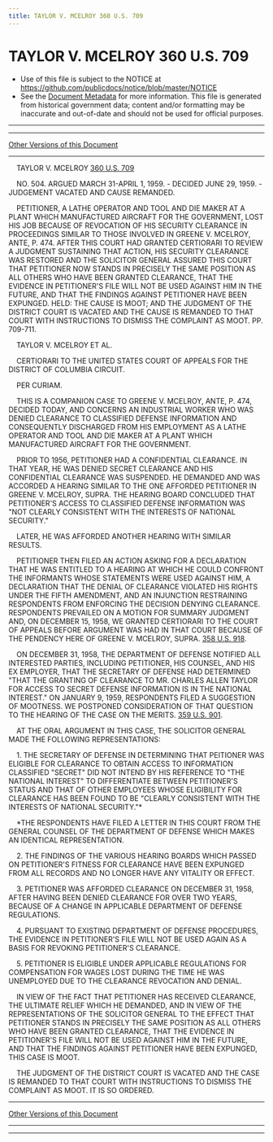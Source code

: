 ```yaml
---
title: TAYLOR V. MCELROY 360 U.S. 709
---
```


# TAYLOR V. MCELROY 360 U.S. 709

* Use of this file is subject to the NOTICE at https://github.com/publicdocs/notice/blob/master/NOTICE
* See the [Document Metadata](../../../index.md) for more information.
  This file is generated from historical government data; content and/or formatting may be inaccurate and out-of-date and should not be used for official purposes.

----------
----------

[Other Versions of this Document](https://publicdocs.github.io/go/links?ns=uslm-x&ref=%2Fus%2Fcourts%2Fscotus%2FusReporter%2F360%2F709)

----------

    TAYLOR V. MCELROY [360 U.S. 709][/us/courts/scotus/usReporter/360/709]

    NO. 504.  ARGUED MARCH 31-APRIL 1, 1959.  - DECIDED JUNE 29, 1959.  - JUDGEMENT VACATED AND CAUSE REMANDED.

    PETITIONER, A LATHE OPERATOR AND TOOL AND DIE MAKER AT A PLANT WHICH MANUFACTURED AIRCRAFT FOR THE GOVERNMENT, LOST HIS JOB BECAUSE OF REVOCATION OF HIS SECURITY CLEARANCE IN PROCEEDINGS SIMILAR TO THOSE INVOLVED IN GREENE V. MCELROY, ANTE, P. 474.  AFTER THIS COURT HAD GRANTED CERTIORARI TO REVIEW A JUDGMENT SUSTAINING THAT ACTION, HIS SECURITY CLEARANCE WAS RESTORED AND THE SOLICITOR GENERAL ASSURED THIS COURT THAT PETITIONER NOW STANDS IN PRECISELY THE SAME POSITION AS ALL OTHERS WHO HAVE BEEN GRANTED CLEARANCE, THAT THE EVIDENCE IN PETITIONER'S FILE WILL NOT BE USED AGAINST HIM IN THE FUTURE, AND THAT THE FINDINGS AGAINST PETITIONER HAVE BEEN EXPUNGED.  HELD:  THE CAUSE IS MOOT; AND THE JUDGMENT OF THE DISTRICT COURT IS VACATED AND THE CAUSE IS REMANDED TO THAT COURT WITH INSTRUCTIONS TO DISMISS THE COMPLAINT AS MOOT.  PP. 709-711.

    TAYLOR V. MCELROY ET AL.

    CERTIORARI TO THE UNITED STATES COURT OF APPEALS FOR THE DISTRICT OF COLUMBIA CIRCUIT.

    PER CURIAM.

    THIS IS A COMPANION CASE TO GREENE V. MCELROY, ANTE, P. 474, DECIDED TODAY, AND CONCERNS AN INDUSTRIAL WORKER WHO WAS DENIED CLEARANCE TO CLASSIFIED DEFENSE INFORMATION AND CONSEQUENTLY DISCHARGED FROM HIS EMPLOYMENT AS A LATHE OPERATOR AND TOOL AND DIE MAKER AT A PLANT WHICH MANUFACTURED AIRCRAFT FOR THE GOVERNMENT.

    PRIOR TO 1956, PETITIONER HAD A CONFIDENTIAL CLEARANCE.  IN THAT YEAR, HE WAS DENIED SECRET CLEARANCE AND HIS CONFIDENTIAL CLEARANCE WAS SUSPENDED.  HE DEMANDED AND WAS ACCORDED A HEARING SIMILAR TO THE ONE AFFORDED PETITIONER IN GREENE V. MCELROY, SUPRA.  THE HEARING BOARD CONCLUDED THAT PETITIONER'S ACCESS TO CLASSIFIED DEFENSE INFORMATION WAS "NOT CLEARLY CONSISTENT WITH THE INTERESTS OF NATIONAL SECURITY."

    LATER, HE WAS AFFORDED ANOTHER HEARING WITH SIMILAR RESULTS.

    PETITIONER THEN FILED AN ACTION ASKING FOR A DECLARATION THAT HE WAS ENTITLED TO A HEARING AT WHICH HE COULD CONFRONT THE INFORMANTS WHOSE STATEMENTS WERE USED AGAINST HIM, A DECLARATION THAT THE DENIAL OF CLEARANCE VIOLATED HIS RIGHTS UNDER THE FIFTH AMENDMENT, AND AN INJUNCTION RESTRAINING RESPONDENTS FROM ENFORCING THE DECISION DENYING CLEARANCE.  RESPONDENTS PREVAILED ON A MOTION FOR SUMMARY JUDGMENT AND, ON DECEMBER 15, 1958, WE GRANTED CERTIORARI TO THE COURT OF APPEALS BEFORE ARGUMENT WAS HAD IN THAT COURT BECAUSE OF THE PENDENCY HERE OF GREENE V. MCELROY, SUPRA.  [358 U.S. 918][/us/courts/scotus/usReporter/358/918].

    ON DECEMBER 31, 1958, THE DEPARTMENT OF DEFENSE NOTIFIED ALL INTERESTED PARTIES, INCLUDING PETITIONER, HIS COUNSEL, AND HIS EX EMPLOYER, THAT THE SECRETARY OF DEFENSE HAD DETERMINED "THAT THE GRANTING OF CLEARANCE TO MR. CHARLES ALLEN TAYLOR FOR ACCESS TO SECRET DEFENSE INFORMATION IS IN THE NATIONAL INTEREST."  ON JANUARY 9, 1959, RESPONDENTS FILED A SUGGESTION OF MOOTNESS.  WE POSTPONED CONSIDERATION OF THAT QUESTION TO THE HEARING OF THE CASE ON THE MERITS.  [359 U.S. 901][/us/courts/scotus/usReporter/359/901].

    AT THE ORAL ARGUMENT IN THIS CASE, THE SOLICITOR GENERAL MADE THE FOLLOWING REPRESENTATIONS:

    1.  THE SECRETARY OF DEFENSE IN DETERMINING THAT PEITIONER WAS ELIGIBLE FOR CLEARANCE TO OBTAIN ACCESS TO INFORMATION CLASSIFIED "SECRET" DID NOT INTEND BY HIS REFERENCE TO "THE NATIONAL INTEREST" TO DIFFERENTIATE BETWEEN PETITIONER'S STATUS AND THAT OF OTHER EMPLOYEES WHOSE ELIGIBILITY FOR CLEARANCE HAS BEEN FOUND TO BE "CLEARLY CONSISTENT WITH THE INTERESTS OF NATIONAL SECURITY."\*

    \*THE RESPONDENTS HAVE FILED A LETTER IN THIS COURT FROM THE GENERAL COUNSEL OF THE DEPARTMENT OF DEFENSE WHICH MAKES AN IDENTICAL REPRESENTATION.

    2.  THE FINDINGS OF THE VARIOUS HEARING BOARDS WHICH PASSED ON PETITIONER'S FITNESS FOR CLEARANCE HAVE BEEN EXPUNGED FROM ALL RECORDS AND NO LONGER HAVE ANY VITALITY OR EFFECT.

    3.  PETITIONER WAS AFFORDED CLEARANCE ON DECEMBER 31, 1958, AFTER HAVING BEEN DENIED CLEARANCE FOR OVER TWO YEARS, BECAUSE OF A CHANGE IN APPLICABLE DEPARTMENT OF DEFENSE REGULATIONS.

    4.  PURSUANT TO EXISTING DEPARTMENT OF DEFENSE PROCEDURES, THE EVIDENCE IN PETITIONER'S FILE WILL NOT BE USED AGAIN AS A BASIS FOR REVOKING PETITIONER'S CLEARANCE.

    5.  PETITIONER IS ELIGIBLE UNDER APPLICABLE REGULATIONS FOR COMPENSATION FOR WAGES LOST DURING THE TIME HE WAS UNEMPLOYED DUE TO THE CLEARANCE REVOCATION AND DENIAL.

    IN VIEW OF THE FACT THAT PETITIONER HAS RECEIVED CLEARANCE, THE ULTIMATE RELIEF WHICH HE DEMANDED, AND IN VIEW OF THE REPRESENTATIONS OF THE SOLICITOR GENERAL TO THE EFFECT THAT PETITIONER STANDS IN PRECISELY THE SAME POSITION AS ALL OTHERS WHO HAVE BEEN GRANTED CLEARANCE, THAT THE EVIDENCE IN PETITIONER'S FILE WILL NOT BE USED AGAINST HIM IN THE FUTURE, AND THAT THE FINDINGS AGAINST PETITIONER HAVE BEEN EXPUNGED, THIS CASE IS MOOT.

    THE JUDGMENT OF THE DISTRICT COURT IS VACATED AND THE CASE IS REMANDED TO THAT COURT WITH INSTRUCTIONS TO DISMISS THE COMPLAINT AS MOOT.  IT IS SO ORDERED.

----------

[Other Versions of this Document](https://publicdocs.github.io/go/links?ns=uslm-x&ref=%2Fus%2Fcourts%2Fscotus%2FusReporter%2F360%2F709)

----------
----------

[/us/courts/scotus/usReporter/360/709]: https://publicdocs.github.io/go/links?ns=uslm-x&ref=%2Fus%2Fcourts%2Fscotus%2FusReporter%2F360%2F709
[/us/courts/scotus/usReporter/358/918]: https://publicdocs.github.io/go/links?ns=uslm-x&ref=%2Fus%2Fcourts%2Fscotus%2FusReporter%2F358%2F918
[/us/courts/scotus/usReporter/359/901]: https://publicdocs.github.io/go/links?ns=uslm-x&ref=%2Fus%2Fcourts%2Fscotus%2FusReporter%2F359%2F901


